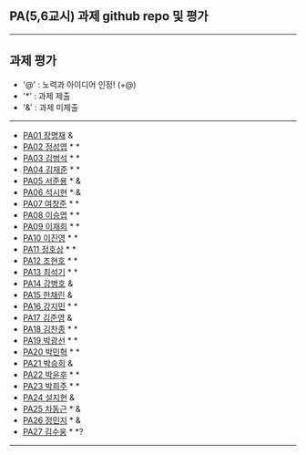 ## PA(5,6교시) 과제 github repo 및 평가

---
## 과제 평가
- '@' : 노력과 아이디어 인정! (+@)
- '*' : 과제 제출 
- '&' : 과제 미제출 
---
- [PA01	장명재]() &
- [PA02	정성엽](https://github.com/yuby7569/pa02a) * *
- [PA03	김범석](https://github.com/ssgbeom1/pa03) * *
- [PA04	김재준](https://github.com/wowns969/PA04) * *
- [PA05	서준용](https://github.com/seojunyong89/PA05A) * &
- [PA06	석시현](https://github.com/1122axax/pa06) * &
- [PA07	여창준](http://github.com/dpfpsel0622/pa07) * *
- [PA08	이승엽](https://github.com/lddor7/PA08) * *
- [PA09	이재희](https://github.com/ANA0517/PA09) * *
- [PA10	이진영](http://github.com/dlwlsdud7/PA10) * *
- [PA11	정호상](https://github.com/goaldeer/pa11) * *
- [PA12	조현호](https://github.com/whgusgh59/PA12) * *
- [PA13	최석기](https://github.com/tjrrl0904/PA13) * *
- [PA14	강병호]() &
- [PA15	한채린]() &
- [PA16	강지민](https://github.com/rkdwlals37/PA16) * *
- [PA17	김준영]() &
- [PA18	김찬종](https://github.com/chan8798/PA18) * *
- [PA19	박광선](https://github.com/pkjoee21/PA19) * *
- [PA20	박민혁](https://github.com/minhyeokpark/PA20) * *
- [PA21	박승희]() &
- [PA22	박윤후](https://github.com/qkrdbsgn12/pa22) * *
- [PA23	박희주](https://github.com/suyangegrong/PA23) * *
- [PA24	설지현]() &
- [PA25	차동근](https://github.com/chadg0502/PA25) * &
- [PA26	정민지](https://github.com/26pizza/PA26) * &
- [PA27 김수웅](https://github.com/rlatndnd9804/PA27) * *?
---


